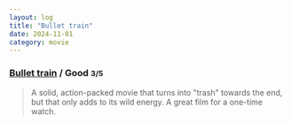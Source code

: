 ```yaml
---
layout: log
title: "Bullet train"
date: 2024-11-01
category: movie
---
```


### [Bullet train](https://www.imdb.com/title/tt12593682/) / Good <small class="superscript">3/5</small>

> A solid, action-packed movie that turns into "trash" towards the end, but that only adds to its wild energy. A great film for a one-time watch.
